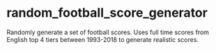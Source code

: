 # random_football_score_generator
Randomly generate a set of football scores. Uses full time scores from English top 4 tiers between 1993-2018 to generate realistic scores.
